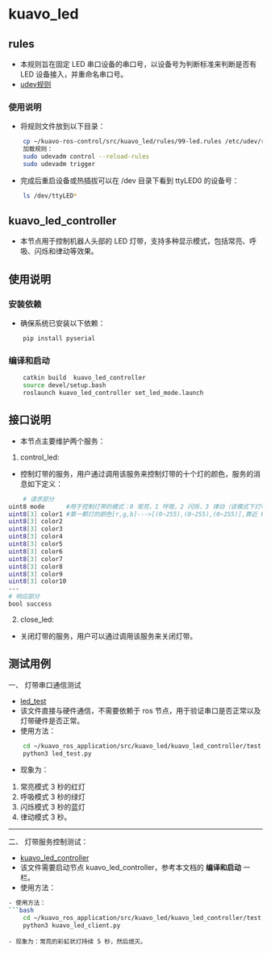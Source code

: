 #  kuavo_led
## rules
- 本规则旨在固定 LED 串口设备的串口号，以设备号为判断标准来判断是否有 LED 设备接入，并重命名串口号。
- [udev规则](./rules/99-led.rules)
### 使用说明
- 将规则文件放到以下目录：
```bash
    cp ~/kuavo-ros-control/src/kuavo_led/rules/99-led.rules /etc/udev/rules.d/
    加载规则：
    sudo udevadm control --reload-rules
    sudo udevadm trigger

```
- 完成后重启设备或热插拔可以在 /dev 目录下看到 ttyLED0 的设备号：
```bash
    ls /dev/ttyLED*
```
## kuavo_led_controller
- 本节点用于控制机器人头部的 LED 灯带，支持多种显示模式，包括常亮、呼吸、闪烁和律动等效果。

## 使用说明

### 安装依赖
- 确保系统已安装以下依赖：
```bash
    pip install pyserial
```
### 编译和启动
```bash
    catkin build  kuavo_led_controller
    source devel/setup.bash
    roslaunch kuavo_led_controller set_led_mode.launch
```
## 接口说明
- 本节点主要维护两个服务：
1. control_led:
- 控制灯带的服务，用户通过调用该服务来控制灯带的十个灯的颜色，服务的消息如下定义：
```bash
    # 请求部分
uint8 mode      #用于控制灯带的模式：0 常亮，1 呼吸，2 闪烁，3 律动（该模式下灯带颜色固定）
uint8[3] color1 #第一颗灯的颜色[r,g,b]--->[(0~255),(0~255),(0~255)],靠近 FPC 连接口的为第一颗灯。
uint8[3] color2 
uint8[3] color3 
uint8[3] color4 
uint8[3] color5 
uint8[3] color6 
uint8[3] color7 
uint8[3] color8 
uint8[3] color9 
uint8[3] color10 
---
# 响应部分
bool success   
```
2. close_led:
- 关闭灯带的服务，用户可以通过调用该服务来关闭灯带。
## 测试用例
一、 灯带串口通信测试
- [led_test](./kuavo_led_controller/test/led_test.py)
- 该文件直接与硬件通信，不需要依赖于 ros 节点，用于验证串口是否正常以及灯带硬件是否正常。
- 使用方法：
```bash
    cd ~/kuavo_ros_application/src/kuavo_led/kuavo_led_controller/test
    python3 led_test.py
```
- 现象为：
1. 常亮模式 3 秒的红灯
2. 呼吸模式 3 秒的绿灯
3. 闪烁模式 3 秒的蓝灯
4. 律动模式 3 秒。
---
二、 灯带服务控制测试：
- [kuavo_led_controller](./kuavo_led_controller/test/kuavo_led_client.py)
- 该文件需要启动节点 kuavo_led_controller，参考本文档的 **编译和启动** 一栏。
- 使用方法： 
```bash
- 使用方法：
```bash
    cd ~/kuavo_ros_application/src/kuavo_led/kuavo_led_controller/test
    python3 kuavo_led_client.py
```
```
- 现象为：常亮的彩虹状灯持续 5 秒，然后熄灭。